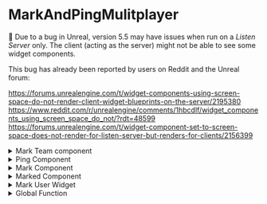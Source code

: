 # MarkAndPingMulitplayer

:red_circle: Due to a bug in Unreal, version 5.5 may have issues when run on a *Listen Server* only. The client (acting as the server) might not be able to see some widget components.

This bug has already been reported by users on Reddit and the Unreal forum:

https://forums.unrealengine.com/t/widget-components-using-screen-space-do-not-render-client-widget-blueprints-on-the-server/2195380
https://www.reddit.com/r/unrealengine/comments/1hbcdlf/widget_components_using_screen_space_do_not/?rdt=48599
https://forums.unrealengine.com/t/widget-component-set-to-screen-space-does-not-render-for-listen-server-but-renders-for-clients/2156399

<details>
   <summary>Mark Team component</summary>
   
A `Mark Team Component` must be used in a `GameMode`
To add the component, click the `Add` button on the `Components` window in your gamemode.

![image](https://github.com/user-attachments/assets/c9a2a593-2708-4d38-8bba-7d69868e2ff9)

and search for `MarkTeam`

![image](https://github.com/user-attachments/assets/3d44b3b9-bd4d-4944-93a7-fc4fcf30c9f6)

A member must be in only one team.

### Add Team
To add a team in your `MarkTeamComponent` you can use the `Add Team` node from the component

![image](https://github.com/user-attachments/assets/845a7638-2b95-4a1c-a103-a7e1437ff24e)

* `Name` : Team name
* `Color` : Color of the ping/mark
* `Icons` : Icons for members
* `Ping Lifetime` : Lifetime of a ping

Icons is an array of textures. This is used when a player from this team pings something. Each player on a team can have their own icon to help differentiate them from one another. This is optional, but you need to provide an array to this function. If no icons are set or not enough icons are provided for the members who need them (e.g., if you set 2 icons but have 3 players on the team), the third player will use the default icon set in `PingComponet`.

### Remove Team
Remove a team from `Mark Team Component`

* `Team Name` : Team name

### Add Member
To add a member to a specific team you can use the `Add Member` node

![image](https://github.com/user-attachments/assets/351720b9-08b9-4409-9559-7d31dad2b36d)

* `Team Name` : Team name
* `Member` : Player Controller reference from the event `OnPostLogin`

You are not required to use the pin from the `OnPostLogin` event, but you must provide a reference to the `PlayerController` of the member.

![image](https://github.com/user-attachments/assets/da6f669b-0bc0-4ddc-b428-32f3526f69d6)

### Remove Member
To remove a member from a team, the function will automatically determine which team the member is in (note that a member can only belong to one team).
![image](https://github.com/user-attachments/assets/4e735be1-c01f-42d1-a1f2-aeaeb7171712)

* `Member` : A reference to the `PlayerController` belonging to the member

![image](https://github.com/user-attachments/assets/1c6ec2ea-66a3-48b7-b846-0b764d336a5a)

</details>

<details>
   <summary>Ping Component</summary>

   The `PingComponent` must be placed in the `PlayerController` of the player.

   ![image](https://github.com/user-attachments/assets/6e9847d1-c759-42e6-9215-d8b9a5530549)
   
   The only settings of the `PingComponent` is the `IconMaterial`
   
   ![image](https://github.com/user-attachments/assets/9fab236b-e0b6-4a44-aa26-89d7b54a4707)
   
   You can replace the `IconMaterial` by your own one but you need to keep those settings
   This material is only used for your own ping. If you want to change all material, you also need to change it on the `MarkComponent`
   
    * `Texture` : Texture Parameter
    * `Color` : Vector Parameter
      
   </details>


<details>
   <summary>Mark Component</summary>
This component is used to send a mark/ping to the server.

### Settings

![image](https://github.com/user-attachments/assets/83aea200-d6bc-40fc-99e2-ea021fc5266e)

* `Ping Material Instance` : The material instance for other player's ping
    * `Texture` : Texture Parameter
    * `Color` : Vector Parameter

* `Ping Color` : Color of the ping (only if `Use Team Ping Color` is set to false).
* `Cooldown` : Cooldown between to ping/mark.
* `Length` : Length of line trace (starting from your camera).
* `Debug Draw Line` : Show a debug line trace (only on the server).
* `Use Team Ping Color` : If set to true, the ping will use the color of the team.
* `Use Team Mark Color` : If set to true, the mark will use the color of the team.
* `Ping Sound` : Play a sound when ping.
* `Ping Widget Settings` : Settings of the ping widget
   * `Offset` : Offset of the widget (default is 0.5 0.5 (centered))
   * `Icon Size` : Size of the icon
   * `Space` : Space between icon and text
   * `Is Text Visible` : If true, the widget will display a text below the icon showing the distance in meters.
   * `Deciaml Places` : Number of decimal places to display (e.g. 2 will display '3.87 M').
   * `Update Time` : Time interval for updating the widget.


### Events

![image](https://github.com/user-attachments/assets/d1fb1ef4-ae9c-4ff2-aec4-b9a21d36c0b2)

* `OnTeamUpdate` : Called when the server update the icons member
* `OnPing` : Called when the player ping

### Functions

#### `Ping`
![image](https://github.com/user-attachments/assets/51d231f8-b0d5-45ca-93c6-655e763f0c55)

Sends a ping request to the server. If the line trace hit results detect a `MarkedComponent`, the ping will turn into a mark.

 * `Follow Actor` : Follows the actor who is marked (no effect if it’s a ping).


#### `GetWidgetComponent`
Return the `WidgetComponent` of the `MarkComponent` (not from the `PlayerController`)

#### `GetLocalPingWidget`
Return the widget from the `PlayerController`

#### `GetPingMaterialInstance`
Return the `MaterialInstance` of the ping

#### `GetPingColor`
Return the ping color

#### `IsTeamPingColorEnabled`
Return UseTeamPingColor

#### `IsTeamMarkColorEnabled`
Return UseTeamMarkColor

#### `UpdatePingWidgetTeamColor`
Set new value for `UseTeamPingColor` and force update on pings

#### `UpdatePingWidgetTeamColor`
Set new value for `UseTeamMarkColor` and force update on marks

#### `Clear Widgets`
* `Type` : Ping, Mark or Both

Clear all widgets of type (only for the current player, if you want to clear for all players, see `Global Functions`)

#### `UpdateSettings`
Update settings on player controller's widget and all other ping widgets
   * `Offset` : Offset of the widget
   * `Icon Size` : Size of the icon
   * `Space` : Space between icon and text
   * `Is Text Visible` : If true, the widget will display a text below the icon showing the distance in meters.
   * `Deciaml Places` : Number of decimal places to display (e.g. 2 will display '3.87 M').
   * `Update Time` : Time interval for updating the widget.

</details>

<details>
   <summary>Marked Component</summary>

Use this component on actors that you want to mark.

### Settings
![image](https://github.com/user-attachments/assets/34975c42-f32b-4801-b7ab-65b549f886d9)

* `Icon` : Texture of your icon
* `Lifetime` : Lifetime of the mark
* `Mark Color` : Color of the mark
* `Offset` : Offset of the widget
* `Texture Size` : Size of the texture (icon) in the mark material
* `Mark Sound` : sound played when actor is marked
* `Ignore Itself` : If true and controlling the marked actor, the widget will not be shown. (e.g., if you are marked while playing as the actor who gets marked, you will not see the widget).
* * `Mark Widget Settings` : Settings of the ping widget
   * `Offset` : Offset of the widget (default is 0.5 0.5 (centered))
   * `Icon Size` : Size of the icon
   * `Space` : Space between icon and text
   * `Is Text Visible` : If true, the widget will display a text below the icon showing the distance in meters.
   * `Deciaml Places` : Number of decimal places to display (e.g. 2 will display '3.87 M').
   * `Update Time` : Time interval for updating the widget.



### Event
* `OnMark` : Called when the actor is marked

### Functions

#### ``
#### `GetIcon`
Return the icon.

#### `SetIcon`
Set a new icon

#### `GetLifetime`
Return the lifetime

#### `SetLifetime`
Set a new lifetime

#### `GetMarkColor`
Return the mark color

#### `SetMarkColor`
Set a new mark color

#### `GetIgnoreItself`
Return GetIgnoreItself

#### `SetIgnoreItself`
Set IgnoreItself

#### `GetOffset`
Return the offset

#### `SetOffset`
Set a new offset

#### `GetTextureSize`
Return the texture size

#### `SetTextureSize`
Set a new texture size

#### `GetMarkSound`
Return the mark sound

#### `SetMarkSound`
Set a new mark sound

#### `UpdateSettings` 
Update Settings

* `Offset` : Offset of the widget
* `Icon Size` : Size of the icon
* `Space` : Space between icon and text
* `Is Text Visible` : If true, the widget will display a text below the icon showing the distance in meters.
* `Deciaml Places` : Number of decimal places to display (e.g. 2 will display '3.87 M').
* `Update Time` : Time interval for updating the widget.

#### `GetMarkWidget` 
Return the widget of the markedComponent

#### `GetMarkWidgetSettings` 
Return settings

</details>

<details>
   <summary>Mark User Widget</summary>
   
   You can change the user widget in `Project Settings`
   ![image](https://github.com/user-attachments/assets/5420d24f-cdaf-4f9d-b372-3a37ec1787e7)

   This widget is used in both Ping and Mark widgets


   ### Create your own

   Create a new blueprint class with `MarkUserWidget` as parent
   
   ![image](https://github.com/user-attachments/assets/08875180-ebc0-444a-8ba3-a905c763d92f)

   Add all elements of the based widget in your new widget with correct names

   ![image](https://github.com/user-attachments/assets/34a30a21-c9f3-4eaf-858d-de66322b3bf1)

   Widget --> Name
   
   * Canvas Panel --> Canvas
      * Vertical Box --> MarkVecticalBox
         *  Image --> MarkIcon
         *  Spacer --> MarkSpacer
         *  TextBlock --> MarkText
       

   Vectical Box default settings

   ![image](https://github.com/user-attachments/assets/d93ed442-8be4-46a6-a7be-49d6ca0fd74a)

   Image default settings

   ![image](https://github.com/user-attachments/assets/deb1fde9-0461-4267-809c-1755fcbb5ea3)

   Spacer default settings

   ![image](https://github.com/user-attachments/assets/33a1561f-d375-4f7d-968b-7761c704321d)

   TextBlock default settings

   ![image](https://github.com/user-attachments/assets/7a5c8824-19db-4c60-a122-421db2fffde7)


   #### Events
   `OnPingEvent` : Called when player ping
   `OnMarkEvent` : Called when player mark

![image](https://github.com/user-attachments/assets/e558e544-db3e-4c8a-b31b-2a017f0f92b5)



</details>
   

<details>
   <summary>Global Function</summary>   
   All of these function can be called in any blueprint.

   ## `GetTeams`
   Return all teams informations 
   *`Name`
   *`Color`
   *`Lifetime`
   *`Icons`

   ## `GetMyTeam`
   Return My team informations
   *`Name`
   *`Color`
   *`Lifetime`
   *`Icons`

   ## `GetMemberIcon`
   Return the icon of member'id in my team
   
---
Server Only 

   ## `ClearWidgets`
   Clear widgets of all player

   * `Type` : MarkType : Ping, Mark or Both

   ## `ServerPingOnTeam`
   Ping from any team to any team. the ping will be visible for all player of the choosen team (TeamName)

   *`Location` : Ping location
   *`Lifetime` : Ping lifetime
   *`PlayerId` : Player Id 
   *`FromTeamName` : Ping from team name
   *`TeamName` : Team name (the team on which you want the ping to be visible)

   ## `ServerRemovePingOnTeam`
   Remove ping from any team to any team. the ping will be hidden for all player of the choosen team (TeamName)

   *`PlayerId` : Player Id 
   *`FromTeamName` : Ping from team name
   *`TeamName` : Team name (the team on which you want the ping to be hidden)

   ## `ServerPingOnTeam`
   Ping from any team to all teams.

   *`Location` : Ping location
   *`Lifetime` : Ping lifetime
   *`PlayerId` : Player Id 
   *`FromTeamName` : Ping from team name

   ## `ServerRemovePingOnTeam`
   Remove ping from any team to all teams.

   *`PlayerId` : Player Id 
   *`FromTeamName` : Ping from team name

   ## `ServerMarkOnTeam`
   Mark an actor on a specific team.

   *`Actor` : Actor with a `MarkedComponent`
   *`Color` : Color of the mark
   *`TeamName` : Team name (the team on which you want the mark to be visible)

   ## `ServerRemoveMarkOnTeam`
   Remove a marked actor on a specific team.

   *`Actor` : Actor with a `MarkedComponent`
   *`TeamName` : Team name (the team on which you want the mark to be hidden)

   ## `ServerMarkOnAllTeam`
   Mark an actor on all teams

   *`Actor` : Actor with a `MarkedComponent`
   *`Color` : Color of the mark

   ## `ServerRemoveMarkOnAllTeam`
   Remove a marked actor on all teams

   *`Actor` : Actor with a `MarkedComponent`

   ## `UpdateMembersIcon`
   Sets all icons for the members of each team. This function must be called when all players have joined the game and have been added to a team.
   You can call this function at any time if you want to update the players' icons.
   
</details>
